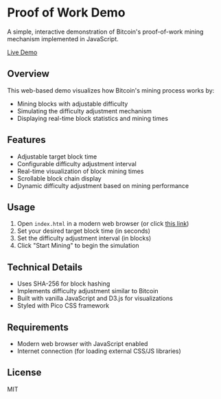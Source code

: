 # Proof of Work Demo

A simple, interactive demonstration of Bitcoin's proof-of-work mining mechanism implemented in JavaScript.

[Live Demo](https://gregsamek.github.io/POWDemo/)

## Overview

This web-based demo visualizes how Bitcoin's mining process works by:
- Mining blocks with adjustable difficulty
- Simulating the difficulty adjustment mechanism
- Displaying real-time block statistics and mining times

## Features

- Adjustable target block time
- Configurable difficulty adjustment interval
- Real-time visualization of block mining times
- Scrollable block chain display
- Dynamic difficulty adjustment based on mining performance

## Usage

1. Open `index.html` in a modern web browser (or click [this link](https://gregsamek.github.io/POWDemo/))
2. Set your desired target block time (in seconds)
3. Set the difficulty adjustment interval (in blocks)
4. Click "Start Mining" to begin the simulation

## Technical Details

- Uses SHA-256 for block hashing
- Implements difficulty adjustment similar to Bitcoin
- Built with vanilla JavaScript and D3.js for visualizations
- Styled with Pico CSS framework

## Requirements

- Modern web browser with JavaScript enabled
- Internet connection (for loading external CSS/JS libraries)

## License

MIT